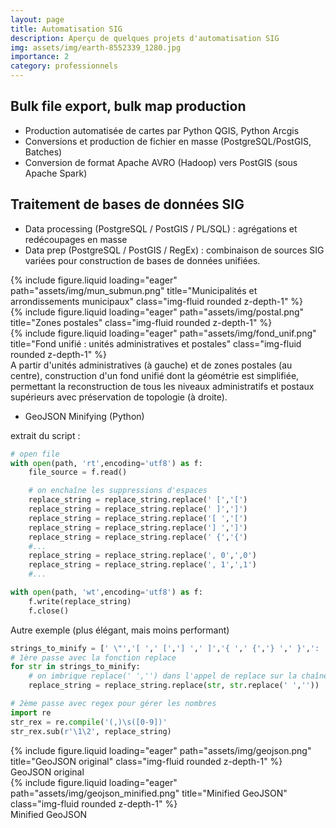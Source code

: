 ```yaml
---
layout: page
title: Automatisation SIG
description: Aperçu de quelques projets d'automatisation SIG
img: assets/img/earth-8552339_1280.jpg
importance: 2
category: professionnels
---
```


## Bulk file export, bulk map production
- Production automatisée de cartes par Python QGIS, Python Arcgis
- Conversions et production de fichier en masse (PostgreSQL/PostGIS, Batches)
- Conversion de format Apache AVRO (Hadoop) vers PostGIS (sous Apache Spark)


## Traitement de bases de données SIG
- Data processing (PostgreSQL / PostGIS / PL/SQL) : agrégations et redécoupages en masse
- Data prep (PostgreSQL / PostGIS / RegEx) : combinaison de sources SIG variées pour construction de bases de données unifiées.

<div class="row">
    <div class="col-sm mt-4 mt-md-0">
        {% include figure.liquid loading="eager" path="assets/img/mun_submun.png" title="Municipalités et arrondissements municipaux" class="img-fluid rounded z-depth-1" %}
    </div>
    <div class="col-sm mt-4 mt-md-0">
        {% include figure.liquid loading="eager" path="assets/img/postal.png" title="Zones postales" class="img-fluid rounded z-depth-1" %}
    </div>
    <div class="col-sm mt-4 mt-md-0">
        {% include figure.liquid loading="eager" path="assets/img/fond_unif.png" title="Fond unifié : unités administratives et postales" class="img-fluid rounded z-depth-1" %}
    </div>
</div>
<div class="caption">
    A partir d'unités administratives (à gauche) et de zones postales (au centre), construction d'un fond unifié dont la géométrie est simplifiée, permettant la reconstruction de tous les niveaux administratifs et postaux supérieurs avec préservation de topologie (à droite).
</div>

- GeoJSON Minifying (Python)

extrait du script :

```python
# open file
with open(path, 'rt',encoding='utf8') as f:
    file_source = f.read()

    # on enchaîne les suppressions d'espaces
    replace_string = replace_string.replace(' [','[')
    replace_string = replace_string.replace(' ]',']')
    replace_string = replace_string.replace('[ ','[')
    replace_string = replace_string.replace('] ',']')
    replace_string = replace_string.replace(' {','{')
    #...
    replace_string = replace_string.replace(', 0',',0')
    replace_string = replace_string.replace(', 1',',1')
    #...

with open(path, 'wt',encoding='utf8') as f:
    f.write(replace_string)
    f.close()
```

Autre exemple (plus élégant, mais moins performant)

```python
strings_to_minify = [' \"','[ ',' [','] ',' ]','{ ',' {','} ',' }',': ',' :']
# 1ère passe avec la fonction replace
for str in strings_to_minify:
    # on imbrique replace(' ','') dans l'appel de replace sur la chaîne de caractères de départ
    replace_string = replace_string.replace(str, str.replace(' ',''))

# 2ème passe avec regex pour gérer les nombres
import re
str_rex = re.compile('(,)\s([0-9])'
str_rex.sub(r'\1\2', replace_string)
```

<div class="row">
    <div class="col-sm mt-3 mt-md-0">
        {% include figure.liquid loading="eager" path="assets/img/geojson.png" title="GeoJSON original" class="img-fluid rounded z-depth-1" %}
    </div>
</div>
<div class="caption">
    GeoJSON original
</div>

<div class="row">
    <div class="col-sm mt-3 mt-md-0">
        {% include figure.liquid loading="eager" path="assets/img/geojson_minified.png" title="Minified GeoJSON" class="img-fluid rounded z-depth-1" %}
    </div>
</div>
<div class="caption">
    Minified GeoJSON
</div>
